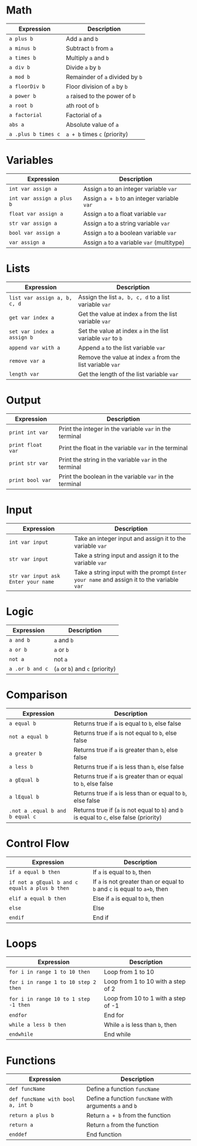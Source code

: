 # Math
| Expression | Description |
|---|---|
| `a plus b` | Add `a` and `b` |
| `a minus b` | Subtract `b` from `a` |
| `a times b` | Multiply `a` and `b` |
| `a div b` | Divide `a` by `b` |
| `a mod b` | Remainder of `a` divided by `b` |
| `a floorDiv b` | Floor division of `a` by `b` |
| `a power b` | `a` raised to the power of `b` |
| `a root b` | `a`th root of `b` |
| `a factorial` | Factorial of `a` |
| `abs a` | Absolute value of `a` |
| `a .plus b times c` | `a + b` times `c` (priority) |

# Variables
| Expression | Description |
|---|---|
| `int var assign a` | Assign `a` to an integer variable `var` |
| `int var assign a plus b` | Assign `a + b` to an integer variable `var` |
| `float var assign a` | Assign `a` to a float variable `var` |
| `str var assign a` | Assign `a` to a string variable `var` |
| `bool var assign a` | Assign `a` to a boolean variable `var` |
| `var assign a` | Assign `a` to a variable `var` (multitype) |

# Lists
| Expression | Description |
|---|---|
| `list var assign a, b, c, d` | Assign the list `a, b, c, d` to a list variable `var` |
| `get var index a` | Get the value at index `a` from the list variable `var` |
| `set var index a assign b` | Set the value at index `a` in the list variable `var` to `b` |
| `append var with a` | Append `a` to the list variable `var` |
| `remove var a` | Remove the value at index `a` from the list variable `var` |
| `length var` | Get the length of the list variable `var` |

# Output
| Expression | Description |
|---|---|
| `print int var` | Print the integer in the variable `var` in the terminal |
| `print float var` | Print the float in the variable `var` in the terminal |
| `print str var` | Print the string in the variable `var` in the terminal |
| `print bool var` | Print the boolean in the variable `var` in the terminal |

# Input
| Expression | Description |
|---|---|
| `int var input` | Take an integer input and assign it to the variable `var` |
| `str var input` | Take a string input and assign it to the variable `var` |
| `str var input ask Enter your name` | Take a string input with the prompt `Enter your name` and assign it to the variable `var` |

# Logic
| Expression | Description |
|---|---|
| `a and b` | `a` and `b` |
| `a or b` | `a` or `b` |
| `not a` | not `a` |
| `a .or b and c` | (`a` or `b`) and `c` (priority)|

# Comparison
| Expression | Description |
|---|---|
| `a equal b` | Returns true if `a` is equal to `b`, else false |
| `not a equal b` | Returns true if `a` is not equal to `b`, else false |
| `a greater b` | Returns true if `a` is greater than `b`, else false |
| `a less b` | Returns true if `a` is less than `b`, else false |
| `a gEqual b` | Returns true if `a` is greater than or equal to `b`, else false |
| `a lEqual b` | Returns true if `a` is less than or equal to `b`, else false |
| `.not a .equal b and b equal c` | Returns true if (`a` is not equal to `b`) and `b` is equal to `c`, else false (priority)|

# Control Flow
| Expression | Description |
|---|---|
| `if a equal b then` | If `a` is equal to `b`, then |
| `if not a gEqual b and c equals a plus b then` | If `a` is not greater than or equal to `b` and `c` is equal to `a+b`, then |
| `elif a equal b then` | Else if `a` is equal to `b`, then |
| `else` | Else |
| `endif` | End if |

# Loops
| Expression | Description |
|---|---|
| `for i in range 1 to 10 then` | Loop from 1 to 10 |
| `for i in range 1 to 10 step 2 then` | Loop from 1 to 10 with a step of 2 |
| `for i in range 10 to 1 step -1 then` | Loop from 10 to 1 with a step of -1 |
| `endfor` | End for |
| `while a less b then` | While `a` is less than `b`, then |
| `endwhile` | End while |

# Functions
| Expression | Description |
|---|---|
| `def funcName` | Define a function `funcName` |
| `def funcName with bool a, int b` | Define a function `funcName` with arguments `a` and `b` |
| `return a plus b` | Return `a + b` from the function |
| `return a` | Return `a` from the function |
| `enddef` | End function |

